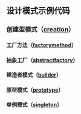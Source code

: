 ## 设计模式示例代码

### 创建型模式（[creation](src%2Fmain%2Fjava%2Fcom%2Fjustin%2Fdesignpatterns%2Fcreation)）

#### 工厂方法（[factorymethod](src%2Fmain%2Fjava%2Fcom%2Fjustin%2Fdesignpatterns%2Fcreation%2Ffactorymethod)）

#### 抽象工厂（[abstractfactory](src%2Fmain%2Fjava%2Fcom%2Fjustin%2Fdesignpatterns%2Fcreation%2Fabstractfactory)）

#### 建造者模式（[builder](src%2Fmain%2Fjava%2Fcom%2Fjustin%2Fdesignpatterns%2Fcreation%2Fbuilder)）

#### 原型模式（[prototype](src%2Fmain%2Fjava%2Fcom%2Fjustin%2Fdesignpatterns%2Fcreation%2Fprototype)）

#### 单例模式（[singleton](src%2Fmain%2Fjava%2Fcom%2Fjustin%2Fdesignpatterns%2Fcreation%2Fsingleton)）